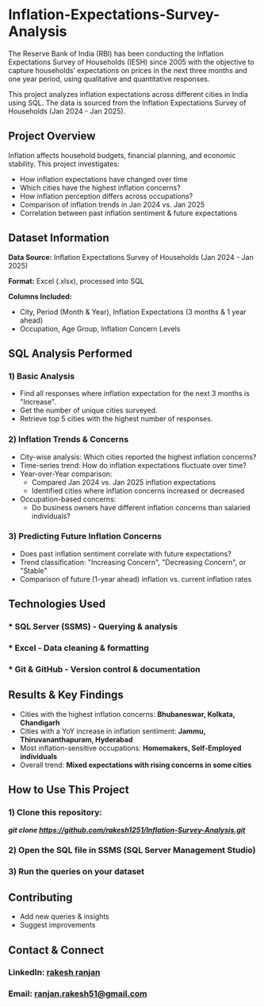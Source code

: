 # Inflation-Expectations-Survey-Analysis

The Reserve Bank of India (RBI) has been conducting the Inflation Expectations Survey of Households (IESH) since 2005 with the objective to capture households’ expectations on prices in the next three months and one year period, using qualitative and quantitative responses.

This project analyzes inflation expectations across different cities in India using SQL. 
The data is sourced from the Inflation Expectations Survey of Households (Jan 2024 - Jan 2025).

## Project Overview
Inflation affects household budgets, financial planning, and economic stability. This project investigates:
* How inflation expectations have changed over time
* Which cities have the highest inflation concerns?
* How inflation perception differs across occupations?
* Comparison of inflation trends in Jan 2024 vs. Jan 2025
* Correlation between past inflation sentiment & future expectations

## Dataset Information
**Data Source:** Inflation Expectations Survey of Households (Jan 2024 - Jan 2025)

**Format:** Excel (.xlsx), processed into SQL

**Columns Included:** 
 * City, Period (Month & Year), Inflation Expectations (3 months & 1 year ahead)
 * Occupation, Age Group, Inflation Concern Levels

##  SQL Analysis Performed
### 1️) Basic Analysis
* Find all responses where inflation expectation for the next 3 months is "Increase".
* Get the number of unique cities surveyed.
* Retrieve top 5 cities with the highest number of responses.

### 2️) Inflation Trends & Concerns
* City-wise analysis: Which cities reported the highest inflation concerns?
* Time-series trend: How do inflation expectations fluctuate over time?
* Year-over-Year comparison:
   * Compared Jan 2024 vs. Jan 2025 inflation expectations
   * Identified cities where inflation concerns increased or decreased
* Occupation-based concerns:
   * Do business owners have different inflation concerns than salaried individuals?

### 3️) Predicting Future Inflation Concerns
* Does past inflation sentiment correlate with future expectations?
* Trend classification: "Increasing Concern", "Decreasing Concern", or "Stable"
* Comparison of future (1-year ahead) inflation vs. current inflation rates

## Technologies Used

### * SQL Server (SSMS) - Querying & analysis
### * Excel - Data cleaning & formatting
### * Git & GitHub - Version control & documentation

## Results & Key Findings
* Cities with the highest inflation concerns: **Bhubaneswar, Kolkata, Chandigarh**
* Cities with a YoY increase in inflation sentiment: **Jammu, Thiruvananthapuram, Hyderabad**
* Most inflation-sensitive occupations: **Homemakers, Self-Employed individuals**
* Overall trend: **Mixed expectations with rising concerns in some cities**

## How to Use This Project
### 1️) Clone this repository:
  ***git clone https://github.com/rakesh1251/Inflation-Survey-Analysis.git***
### 2️) Open the SQL file in SSMS (SQL Server Management Studio)
### 3️) Run the queries on your dataset

## Contributing
* Add new queries & insights
* Suggest improvements

## Contact & Connect
### LinkedIn: [rakesh ranjan](https://www.linkedin.com/in/rakesh-ranjan-83a56a166/)
### Email: ranjan.rakesh51@gmail.com
